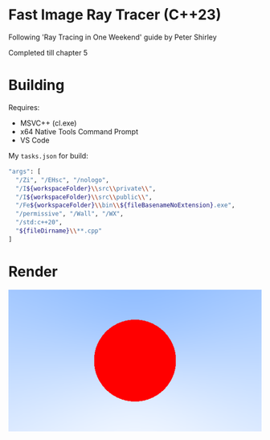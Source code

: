 # Fast Image Ray Tracer (C++23)

Following 'Ray Tracing in One Weekend' guide by Peter Shirley

Completed till chapter 5

# Building
Requires:
- MSVC++ (cl.exe)
- x64 Native Tools Command Prompt
- VS Code

My `tasks.json` for build:
```bash
"args": [
  "/Zi", "/EHsc", "/nologo",
  "/I${workspaceFolder}\\src\\private\\",
  "/I${workspaceFolder}\\src\\public\\",
  "/Fe${workspaceFolder}\\bin\\${fileBasenameNoExtension}.exe",
  "/permissive", "/Wall", "/WX",
  "/std:c++20",
  "${fileDirname}\\**.cpp"
]
```

# Render

![Render](bin/render.png)
